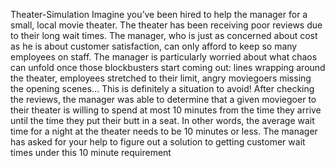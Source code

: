 Theater-Simulation
Imagine you’ve been hired to help the manager for a small, local movie theater. The theater has been receiving poor reviews due to their long wait times. The manager, who is just as concerned about cost as he is about customer satisfaction, can only afford to keep so many employees on staff. The manager is particularly worried about what chaos can unfold once those blockbusters start coming out: lines wrapping around the theater, employees stretched to their limit, angry moviegoers missing the opening scenes… This is definitely a situation to avoid! After checking the reviews, the manager was able to determine that a given moviegoer to their theater is willing to spend at most 10 minutes from the time they arrive until the time they put their butt in a seat. In other words, the average wait time for a night at the theater needs to be 10 minutes or less. The manager has asked for your help to figure out a solution to getting customer wait times under this 10 minute requirement
